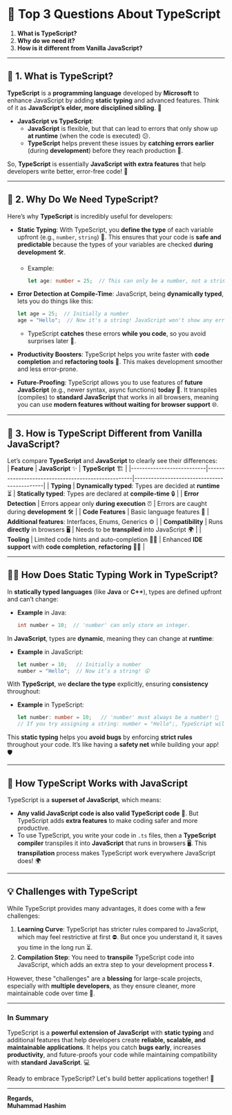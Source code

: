 # 🚀 **Top 3 Questions About TypeScript**
 
1. **What is TypeScript?**  
2. **Why do we need it?**  
3. **How is it different from Vanilla JavaScript?**  

---

## 🧐 **1. What is TypeScript?**

**TypeScript** is a **programming language** developed by **Microsoft** to enhance JavaScript by adding **static typing** and advanced features. Think of it as **JavaScript’s elder, more disciplined sibling**. 🌟

- **JavaScript vs TypeScript**: 
  - **JavaScript** is flexible, but that can lead to errors that only show up **at runtime** (when the code is executed) 😕.
  - **TypeScript** helps prevent these issues by **catching errors earlier** (during **development**) before they reach production 🚧.

So, **TypeScript** is essentially **JavaScript with extra features** that help developers write better, error-free code! 🙌

---

## 🤔 **2. Why Do We Need TypeScript?**

Here’s why **TypeScript** is incredibly useful for developers:  
- **Static Typing**: With TypeScript, you **define the type** of each variable upfront (e.g., `number`, `string`) 🔢. This ensures that your code is **safe and predictable** because the types of your variables are checked **during development** 🛠️. 
  - Example:
    ```typescript
    let age: number = 25;  // This can only be a number, not a string!
    ```

- **Error Detection at Compile-Time**: JavaScript, being **dynamically typed**, lets you do things like this:
    ```javascript
    let age = 25;  // Initially a number
    age = "Hello";  // Now it's a string! JavaScript won't show any errors until runtime 😓
    ```
  - TypeScript **catches** these errors **while you code**, so you avoid surprises later 🛑.

- **Productivity Boosters**: TypeScript helps you write faster with **code completion** and **refactoring tools** 🧰. This makes development smoother and less error-prone.

- **Future-Proofing**: TypeScript allows you to use features of **future JavaScript** (e.g., newer syntax, async functions) **today** 🚀. It transpiles (compiles) to **standard JavaScript** that works in all browsers, meaning you can use **modern features without waiting for browser support** 🌐.

---

## 🧩 **3. How is TypeScript Different from Vanilla JavaScript?**

Let’s compare **TypeScript** and **JavaScript** to clearly see their differences:  
| **Feature**               | **JavaScript** ✨                                  | **TypeScript** 🏗️                           |
|---------------------------|---------------------------------------------------|---------------------------------------------|
| **Typing**                 | **Dynamically typed**: Types are decided at **runtime** ⏳ | **Statically typed**: Types are declared at **compile-time** 🔒 |
| **Error Detection**        | Errors appear only **during execution** ⏰        | Errors are caught during **development** 🛠️   |
| **Code Features**          | Basic language features 📝                        | **Additional features**: Interfaces, Enums, Generics ⚙️ |
| **Compatibility**          | Runs **directly** in browsers 🖥️                  | Needs to be **transpiled** into JavaScript 🌍 |
| **Tooling**                | Limited code hints and auto-completion 🧑‍💻      | Enhanced **IDE support** with **code completion**, **refactoring** 🧑‍🔧 |

---

## 🧑‍💻 **How Does Static Typing Work in TypeScript?**

In **statically typed languages** (like **Java** or **C++**), types are defined upfront and can’t change:
- **Example** in Java:
  ```java
  int number = 10;  // 'number' can only store an integer.
  ```

In **JavaScript**, types are **dynamic**, meaning they can change at **runtime**:
- **Example** in JavaScript:
  ```javascript
  let number = 10;   // Initially a number
  number = "Hello";  // Now it’s a string! 😲
  ```

With **TypeScript**, we **declare the type** explicitly, ensuring **consistency** throughout:
- **Example** in TypeScript:
  ```typescript
  let number: number = 10;   // 'number' must always be a number! 🧐
  // If you try assigning a string: number = "Hello";, TypeScript will give an error ⚠️
  ```

This **static typing** helps you **avoid bugs** by enforcing **strict rules** throughout your code. It’s like having a **safety net** while building your app! 🛡️

---

## 🔄 **How TypeScript Works with JavaScript**

TypeScript is a **superset of JavaScript**, which means:
- **Any valid JavaScript code is also valid TypeScript code** 🧩. But TypeScript adds **extra features** to make coding safer and more productive.
- To use TypeScript, you write your code in `.ts` files, then a **TypeScript compiler** transpiles it into **JavaScript** that runs in browsers 🖥️. This **transpilation** process makes TypeScript work everywhere JavaScript does! 🌍

---

## 💡 **Challenges with TypeScript**

While TypeScript provides many advantages, it does come with a few challenges:
1. **Learning Curve**: TypeScript has stricter rules compared to JavaScript, which may feel restrictive at first ⛔. But once you understand it, it saves you time in the long run ⏳.
2. **Compilation Step**: You need to **transpile** TypeScript code into JavaScript, which adds an extra step to your development process ⏬.

However, these "challenges" are a **blessing** for large-scale projects, especially with **multiple developers**, as they ensure cleaner, more maintainable code over time 💪.

---

### **In Summary**  
TypeScript is a **powerful extension of JavaScript** with **static typing** and additional features that help developers create **reliable, scalable, and maintainable applications**. It helps you catch **bugs early**, increases **productivity**, and future-proofs your code while maintaining compatibility with **standard JavaScript**. 💻

Ready to embrace TypeScript? Let's build better applications together! 🚀

---

**Regards,**  
**Muhammad Hashim**